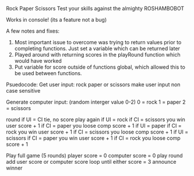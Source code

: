 Rock Paper Scissors
Test your skills against the almighty ROSHAMBOBOT

Works in console! (its a feature not a bug)

A few notes and fixes:
1) Most important issue to overcome was trying to return values prior to completing functions. Just set a variable which can be returned later
2) Played around with returning scores in the playRound function which would have worked
1) Put variable for score outside of functions global, which allowed this to be used between functions.

Psuedocode:
Get user input: rock paper or scissors
    make user input non case sensitive

Generate computer input: (random interger value 0-2)
    0 = rock
    1 = paper
    2 = scissors


round
    if UI = CI 
        tie, no score
        play again
    if UI = rock
        if CI = scissors 
            you win
            user score + 1
        if CI = paper
            you loose
            comp score + 1
    if UI = paper
        if CI = rock 
            you win
            user score + 1
        if CI = scissors
            you loose
            comp score + 1
    if UI = scissors
        if CI = paper 
            you win
            user score + 1
        if CI = rock
            you loose
            comp score + 1

Play full game (5 rounds)
    player score = 0
    computer score = 0
    play round
        add user score or computer score
        loop until either score = 3
    announce winner
